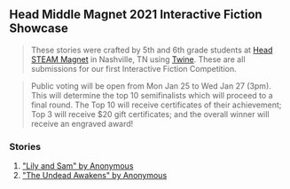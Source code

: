 ## Head Middle Magnet 2021 Interactive Fiction Showcase

> These stories were crafted by 5th and 6th grade students at [Head STEAM Magnet](https://schools.mnps.org/head-middle-magnet-prep) in Nashville, TN using [Twine](https://www.twinery.org). These are all submissions for our first Interactive Fiction Competition.

> Public voting will be open from Mon Jan 25 to Wed Jan 27 (3pm). This will determine the top 10 semifinalists which will proceed to a final round. The Top 10 will receive certificates of their achievement; Top 3 will receive $20 gift certificates; and the overall winner will receive an engraved award!

### Stories
1. ["Lily and Sam" by Anonymous](voting-pages/01.md)
2. ["The Undead Awakens" by Anonymous](voting-pages/02.md)
